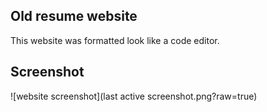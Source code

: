 ## Old resume website

This website was formatted look like a code editor.

## Screenshot
![website screenshot](last active screenshot.png?raw=true)
